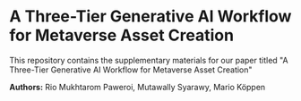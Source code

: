 # A Three-Tier Generative AI Workflow for Metaverse Asset Creation
This repository contains the supplementary materials for our paper titled "A Three-Tier Generative AI Workflow for Metaverse Asset Creation"

**Authors:** Rio Mukhtarom Paweroi, Mutawally Syarawy, Mario Köppen
